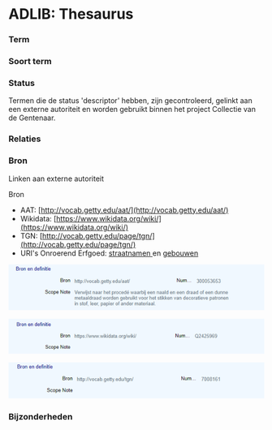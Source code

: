 # ADLIB: Thesaurus

### Term

### Soort term

### Status

Termen die de status 'descriptor' hebben, zijn gecontroleerd, gelinkt aan een externe autoriteit en worden gebruikt binnen het project Collectie van de Gentenaar. 

### Relaties

### Bron

Linken aan externe autoriteit 

Bron

* AAT: [http://vocab.getty.edu/aat/](http://vocab.getty.edu/aat/)
* Wikidata: [https://www.wikidata.org/wiki/](https://www.wikidata.org/wiki/)
* TGN: [http://vocab.getty.edu/page/tgn/](http://vocab.getty.edu/page/tgn/)
* URI's Onroerend Erfgoed: [straatnamen ](https://drive.google.com/file/d/1Lt_TACkDxR9kvlAj8LWTfuvx2vDKxb8d/view?usp=sharing)en [gebouwen](https://drive.google.com/file/d/1DZJfCGMTrBnJmO2YZf4-ZDsqRvDxmIcl/view?usp=sharing)

![](../.gitbook/assets/image%20%284%29.png)

![](../.gitbook/assets/image%20%285%29.png)

![](../.gitbook/assets/image%20%286%29.png)

### Bijzonderheden

